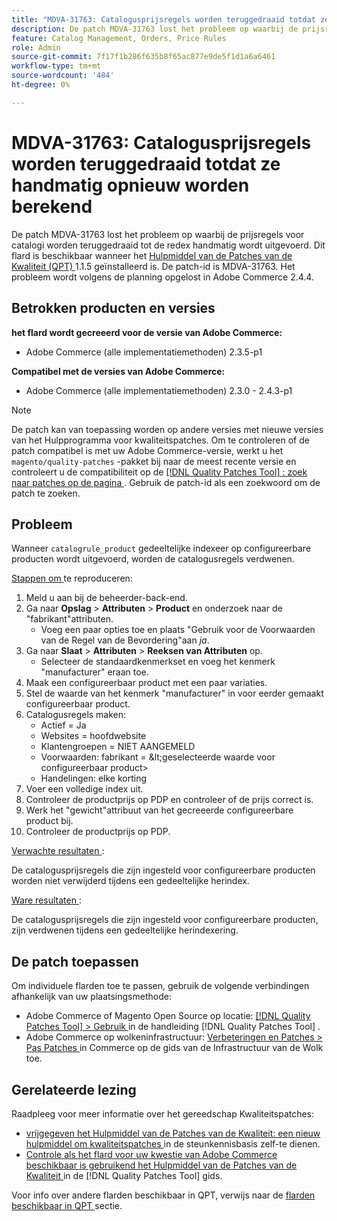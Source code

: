 ```yaml
---
title: "MDVA-31763: Catalogusprijsregels worden teruggedraaid totdat ze handmatig opnieuw worden berekend"
description: De patch MDVA-31763 lost het probleem op waarbij de prijsregels voor catalogi worden teruggedraaid tot de redex handmatig wordt uitgevoerd. Deze patch is beschikbaar wanneer [Quality Patches Tool (QPT)] (https://experienceleague.adobe.com/en/docs/commerce-knowledge-base/kb/announcements/commerce-announcements/magento-quality-patches-released-new-tool-to-self-serve-quality-patches) 1.1.5 is geïnstalleerd. De patch-id is MDVA-31763. Het probleem wordt volgens de planning opgelost in Adobe Commerce 2.4.4.
feature: Catalog Management, Orders, Price Rules
role: Admin
source-git-commit: 7f17f1b286f635b8f65ac877e9de5f1d1a6a6461
workflow-type: tm+mt
source-wordcount: '484'
ht-degree: 0%

---
```


# MDVA-31763: Catalogusprijsregels worden teruggedraaid totdat ze handmatig opnieuw worden berekend

De patch MDVA-31763 lost het probleem op waarbij de prijsregels voor catalogi worden teruggedraaid tot de redex handmatig wordt uitgevoerd. Dit flard is beschikbaar wanneer het [ Hulpmiddel van de Patches van de Kwaliteit (QPT) ](https://experienceleague.adobe.com/en/docs/commerce-knowledge-base/kb/announcements/commerce-announcements/magento-quality-patches-released-new-tool-to-self-serve-quality-patches) 1.1.5 geïnstalleerd is. De patch-id is MDVA-31763. Het probleem wordt volgens de planning opgelost in Adobe Commerce 2.4.4.

## Betrokken producten en versies

**het flard wordt gecreeerd voor de versie van Adobe Commerce:**

* Adobe Commerce (alle implementatiemethoden) 2.3.5-p1

**Compatibel met de versies van Adobe Commerce:**

* Adobe Commerce (alle implementatiemethoden) 2.3.0 - 2.4.3-p1

>[!NOTE]
>
>De patch kan van toepassing worden op andere versies met nieuwe versies van het Hulpprogramma voor kwaliteitspatches. Om te controleren of de patch compatibel is met uw Adobe Commerce-versie, werkt u het `magento/quality-patches` -pakket bij naar de meest recente versie en controleert u de compatibiliteit op de [[!DNL Quality Patches Tool] : zoek naar patches op de pagina ](https://experienceleague.adobe.com/en/docs/commerce-knowledge-base/kb/announcements/commerce-announcements/magento-quality-patches-released-new-tool-to-self-serve-quality-patches) . Gebruik de patch-id als een zoekwoord om de patch te zoeken.

## Probleem

Wanneer `catalogrule_product` gedeeltelijke indexeer op configureerbare producten wordt uitgevoerd, worden de catalogusregels verdwenen.

<u> Stappen om </u> te reproduceren:

1. Meld u aan bij de beheerder-back-end.
1. Ga naar **Opslag** > **Attributen** > **Product** en onderzoek naar de &quot;fabrikant&quot;attributen.
   * Voeg een paar opties toe en plaats &quot;Gebruik voor de Voorwaarden van de Regel van de Bevordering&quot;aan *ja*.
1. Ga naar **Slaat** > **Attributen** > **Reeksen van Attributen** op.
   * Selecteer de standaardkenmerkset en voeg het kenmerk &quot;manufacturer&quot; eraan toe.
1. Maak een configureerbaar product met een paar variaties.
1. Stel de waarde van het kenmerk &quot;manufacturer&quot; in voor eerder gemaakt configureerbaar product.
1. Catalogusregels maken:
   * Actief = Ja
   * Websites = hoofdwebsite
   * Klantengroepen = NIET AANGEMELD
   * Voorwaarden: fabrikant = \&lt;geselecteerde waarde voor configureerbaar product>
   * Handelingen: elke korting
1. Voer een volledige index uit.
1. Controleer de productprijs op PDP en controleer of de prijs correct is.
1. Werk het &quot;gewicht&quot;attribuut van het gecreeerde configureerbare product bij.
1. Controleer de productprijs op PDP.

<u> Verwachte resultaten </u>:

De catalogusprijsregels die zijn ingesteld voor configureerbare producten worden niet verwijderd tijdens een gedeeltelijke herindex.

<u> Ware resultaten </u>:

De catalogusprijsregels die zijn ingesteld voor configureerbare producten, zijn verdwenen tijdens een gedeeltelijke herindexering.

## De patch toepassen

Om individuele flarden toe te passen, gebruik de volgende verbindingen afhankelijk van uw plaatsingsmethode:

* Adobe Commerce of Magento Open Source op locatie: [[!DNL Quality Patches Tool]  > Gebruik ](/help/tools/quality-patches-tool/usage.md) in de handleiding [!DNL Quality Patches Tool] .
* Adobe Commerce op wolkeninfrastructuur: [ Verbeteringen en Patches > Pas Patches ](https://experienceleague.adobe.com/docs/commerce-cloud-service/user-guide/develop/upgrade/apply-patches.html) in Commerce op de gids van de Infrastructuur van de Wolk toe.

## Gerelateerde lezing

Raadpleeg voor meer informatie over het gereedschap Kwaliteitspatches:

* [ vrijgegeven het Hulpmiddel van de Patches van de Kwaliteit: een nieuw hulpmiddel om kwaliteitspatches ](https://experienceleague.adobe.com/en/docs/commerce-knowledge-base/kb/announcements/commerce-announcements/magento-quality-patches-released-new-tool-to-self-serve-quality-patches) in de steunkennisbasis zelf-te dienen.
* [ Controle als het flard voor uw kwestie van Adobe Commerce beschikbaar is gebruikend het Hulpmiddel van de Patches van de Kwaliteit ](/help/tools/quality-patches-tool/patches-available-in-qpt/check-patch-for-magento-issue-with-magento-quality-patches.md) in de [!DNL Quality Patches Tool] gids.

Voor info over andere flarden beschikbaar in QPT, verwijs naar de [ flarden beschikbaar in QPT ](https://support.magento.com/hc/en-us/sections/360010506631-Patches-available-in-MQP-tool-) sectie.

